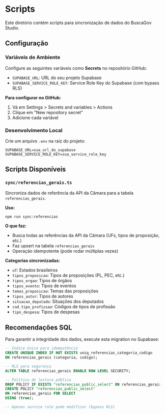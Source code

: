 # Scripts

Este diretório contém scripts para sincronização de dados do BuscaGov Studio.

## Configuração

### Variáveis de Ambiente

Configure as seguintes variáveis como **Secrets** no repositório GitHub:

- `SUPABASE_URL`: URL do seu projeto Supabase
- `SUPABASE_SERVICE_ROLE_KEY`: Service Role Key do Supabase (com bypass RLS)

**Para configurar no GitHub:**
1. Vá em Settings > Secrets and variables > Actions
2. Clique em "New repository secret"
3. Adicione cada variável

### Desenvolvimento Local

Crie um arquivo `.env` na raiz do projeto:

```env
SUPABASE_URL=sua_url_do_supabase
SUPABASE_SERVICE_ROLE_KEY=sua_service_role_key
```

## Scripts Disponíveis

### `sync/referencias_gerais.ts`

Sincroniza dados de referência da API da Câmara para a tabela `referencias_gerais`.

**Uso:**
```bash
npm run sync:referencias
```

**O que faz:**
- Busca todas as referências da API da Câmara (UFs, tipos de proposição, etc.)
- Faz upsert na tabela `referencias_gerais`
- Operação idempotente (pode rodar múltiplas vezes)

**Categorias sincronizadas:**
- `uf`: Estados brasileiros
- `tipos_proposicao`: Tipos de proposições (PL, PEC, etc.)
- `tipos_orgao`: Tipos de órgãos
- `tipos_evento`: Tipos de eventos
- `temas_proposicao`: Temas das proposições
- `tipos_autor`: Tipos de autores
- `situacao_deputado`: Situações dos deputados
- `cod_tipo_profissao`: Códigos de tipos de profissão
- `tipo_despesa`: Tipos de despesas

## Recomendações SQL

Para garantir a integridade dos dados, execute esta migration no Supabase:

```sql
-- Índice único para idempotência
CREATE UNIQUE INDEX IF NOT EXISTS uniq_referencias_categoria_codigo
ON referencias_gerais (categoria, codigo);

-- RLS para segurança
ALTER TABLE referencias_gerais ENABLE ROW LEVEL SECURITY;

-- Política de leitura pública
DROP POLICY IF EXISTS "referencias_public_select" ON referencias_gerais;
CREATE POLICY "referencias_public_select"
ON referencias_gerais FOR SELECT
USING (true);

-- Apenas service role pode modificar (bypass RLS)
```